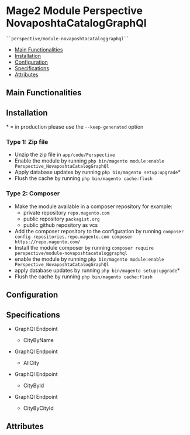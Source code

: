 # Mage2 Module Perspective NovaposhtaCatalogGraphQl

    ``perspective/module-novaposhtacataloggraphql``

 - [Main Functionalities](#markdown-header-main-functionalities)
 - [Installation](#markdown-header-installation)
 - [Configuration](#markdown-header-configuration)
 - [Specifications](#markdown-header-specifications)
 - [Attributes](#markdown-header-attributes)


## Main Functionalities


## Installation
\* = in production please use the `--keep-generated` option

### Type 1: Zip file

 - Unzip the zip file in `app/code/Perspective`
 - Enable the module by running `php bin/magento module:enable Perspective_NovaposhtaCatalogGraphQl`
 - Apply database updates by running `php bin/magento setup:upgrade`\*
 - Flush the cache by running `php bin/magento cache:flush`

### Type 2: Composer

 - Make the module available in a composer repository for example:
    - private repository `repo.magento.com`
    - public repository `packagist.org`
    - public github repository as vcs
 - Add the composer repository to the configuration by running `composer config repositories.repo.magento.com composer https://repo.magento.com/`
 - Install the module composer by running `composer require perspective/module-novaposhtacataloggraphql`
 - enable the module by running `php bin/magento module:enable Perspective_NovaposhtaCatalogGraphQl`
 - apply database updates by running `php bin/magento setup:upgrade`\*
 - Flush the cache by running `php bin/magento cache:flush`


## Configuration




## Specifications

 - GraphQl Endpoint
	- CityByName

 - GraphQl Endpoint
	- AllCity

 - GraphQl Endpoint
	- CityById

 - GraphQl Endpoint
	- CityByCityId


## Attributes



